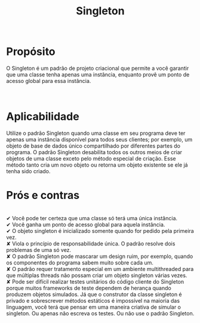 <h1 align="center">
  Singleton
</h1>

<br>

# Propósito
O Singleton é um padrão de projeto criacional que permite a você garantir que uma classe tenha apenas uma instância, enquanto provê um ponto de acesso global para essa instância.

<br>

# Aplicabilidade
  Utilize o padrão Singleton quando uma classe em seu programa deve ter apenas uma instância disponível para todos seus clientes; por exemplo, um objeto de base de dados único compartilhado por diferentes partes do programa.
   O padrão Singleton desabilita todos os outros meios de criar objetos de uma classe exceto pelo método especial de criação. Esse método tanto cria um novo objeto ou retorna um objeto existente se ele já tenha sido criado.
  <br>
# Prós e contras
 <br>
 ✔  Você pode ter certeza que uma classe só terá uma única instância.
 <br>
 ✔ Você ganha um ponto de acesso global para aquela instância.
 <br>
 ✔ O objeto singleton é inicializado somente quando for pedido pela primeira vez.
 <br>
  ✘    Viola o princípio de responsabilidade única. O padrão resolve dois problemas de uma só vez.
  <br>
  ✘   O padrão Singleton pode mascarar um design ruim, por exemplo, quando os componentes do programa sabem muito sobre cada um.
  <br>
  ✘ O padrão requer tratamento especial em um ambiente multithreaded para que múltiplas threads não possam criar um objeto singleton várias vezes.
  <br>
  ✘ Pode ser difícil realizar testes unitários do código cliente do Singleton porque muitos frameworks de teste dependem de herança quando produzem objetos simulados. Já que o construtor da classe singleton é privado e sobrescrever métodos estáticos é impossível na maioria das linguagem, você terá que pensar em uma maneira criativa de simular o singleton. Ou apenas não escreva os testes. Ou não use o padrão Singleton.
  
 
